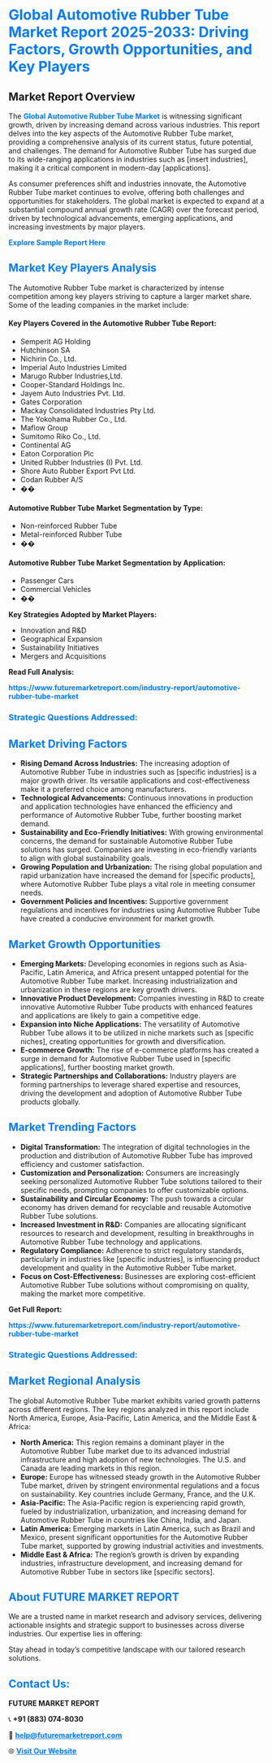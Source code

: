 <h1 style="color: #007BFF;">Global Automotive Rubber Tube Market Report 2025-2033: Driving Factors, Growth Opportunities, and Key Players</h1>

<section id="overview">
<h2>Market Report Overview</h2>
<p>The <a href="https://www.futuremarketreport.com/industry-report/automotive-rubber-tube-market" style="color: #007BFF; text-decoration: none;"><strong>Global Automotive Rubber Tube Market</strong></a> is witnessing significant growth, driven by increasing demand across various industries. This report delves into the key aspects of the Automotive Rubber Tube market, providing a comprehensive analysis of its current status, future potential, and challenges. The demand for Automotive Rubber Tube has surged due to its wide-ranging applications in industries such as [insert industries], making it a critical component in modern-day [applications].</p>
<p>As consumer preferences shift and industries innovate, the Automotive Rubber Tube market continues to evolve, offering both challenges and opportunities for stakeholders. The global market is expected to expand at a substantial compound annual growth rate (CAGR) over the forecast period, driven by technological advancements, emerging applications, and increasing investments by major players.</p>
</section>

<section id="overview">
<p><a href="https://www.futuremarketreport.com/request-sample/reportId=117100" style="color: #007BFF; text-decoration: none;"><strong>Explore Sample Report Here</strong></a></p>
</section>

<section id="key-players">
<h2 style="color: #007BFF;">Market Key Players Analysis</h2>
<p>The Automotive Rubber Tube market is characterized by intense competition among key players striving to capture a larger market share. Some of the leading companies in the market include:</p>
<h4>Key Players Covered in the Automotive Rubber Tube Report:</h4>
<ul><li>Semperit AG Holding</li><li>Hutchinson SA</li><li>Nichirin Co., Ltd.</li><li>Imperial Auto Industries Limited</li><li>Marugo Rubber Industries,Ltd.</li><li>Cooper-Standard Holdings Inc.</li><li>Jayem Auto Industries Pvt. Ltd.</li><li>Gates Corporation</li><li>Mackay Consolidated Industries Pty Ltd.</li><li>The Yokohama Rubber Co., Ltd.</li><li>Maflow Group</li><li>Sumitomo Riko Co., Ltd.</li><li>Continental AG</li><li>Eaton Corporation Plc</li><li>United Rubber Industries (I) Pvt. Ltd.</li><li>Shore Auto Rubber Export Pvt Ltd.</li><li>Codan Rubber A/S</li><li>��</li></ul>
<h4>Automotive Rubber Tube Market Segmentation by Type:</h4>
<ul><li>Non-reinforced Rubber Tube</li><li>Metal-reinforced Rubber Tube</li><li>��</li></ul>

<h4>Automotive Rubber Tube Market Segmentation by Application:</h4>
<ul><li>Passenger Cars</li><li>Commercial Vehicles</li><li>��</li></ul>
<p><strong>Key Strategies Adopted by Market Players:</strong></p>
<ul>
<li>Innovation and R&D</li>
<li>Geographical Expansion</li>
<li>Sustainability Initiatives</li>
<li>Mergers and Acquisitions</li>
</ul>
</section>

<section>
<p><strong>Read Full Analysis: </strong></p><a href="https://www.futuremarketreport.com/industry-report/automotive-rubber-tube-market" style="color: #007BFF; text-decoration: none;"><strong>https://www.futuremarketreport.com/industry-report/automotive-rubber-tube-market</strong></a>
<h3 style="color: #007BFF;">Strategic Questions Addressed:</h3>
</section>

<section id="driving-factors">
<h2 style="color: #007BFF;">Market Driving Factors</h2>
<ul>
<li><strong>Rising Demand Across Industries:</strong> The increasing adoption of Automotive Rubber Tube in industries such as [specific industries] is a major growth driver. Its versatile applications and cost-effectiveness make it a preferred choice among manufacturers.</li>
<li><strong>Technological Advancements:</strong> Continuous innovations in production and application technologies have enhanced the efficiency and performance of Automotive Rubber Tube, further boosting market demand.</li>
<li><strong>Sustainability and Eco-Friendly Initiatives:</strong> With growing environmental concerns, the demand for sustainable Automotive Rubber Tube solutions has surged. Companies are investing in eco-friendly variants to align with global sustainability goals.</li>
<li><strong>Growing Population and Urbanization:</strong> The rising global population and rapid urbanization have increased the demand for [specific products], where Automotive Rubber Tube plays a vital role in meeting consumer needs.</li>
<li><strong>Government Policies and Incentives:</strong> Supportive government regulations and incentives for industries using Automotive Rubber Tube have created a conducive environment for market growth.</li>
</ul>
</section>

<section id="growth-opportunities">
<h2 style="color: #007BFF;">Market Growth Opportunities</h2>
<ul>
<li><strong>Emerging Markets:</strong> Developing economies in regions such as Asia-Pacific, Latin America, and Africa present untapped potential for the Automotive Rubber Tube market. Increasing industrialization and urbanization in these regions are key growth drivers.</li>
<li><strong>Innovative Product Development:</strong> Companies investing in R&D to create innovative Automotive Rubber Tube products with enhanced features and applications are likely to gain a competitive edge.</li>
<li><strong>Expansion into Niche Applications:</strong> The versatility of Automotive Rubber Tube allows it to be utilized in niche markets such as [specific niches], creating opportunities for growth and diversification.</li>
<li><strong>E-commerce Growth:</strong> The rise of e-commerce platforms has created a surge in demand for Automotive Rubber Tube used in [specific applications], further boosting market growth.</li>
<li><strong>Strategic Partnerships and Collaborations:</strong> Industry players are forming partnerships to leverage shared expertise and resources, driving the development and adoption of Automotive Rubber Tube products globally.</li>
</ul>
</section>

<section id="trending-factors">
<h2 style="color: #007BFF;">Market Trending Factors</h2>
<ul>
<li><strong>Digital Transformation:</strong> The integration of digital technologies in the production and distribution of Automotive Rubber Tube has improved efficiency and customer satisfaction.</li>
<li><strong>Customization and Personalization:</strong> Consumers are increasingly seeking personalized Automotive Rubber Tube solutions tailored to their specific needs, prompting companies to offer customizable options.</li>
<li><strong>Sustainability and Circular Economy:</strong> The push towards a circular economy has driven demand for recyclable and reusable Automotive Rubber Tube solutions.</li>
<li><strong>Increased Investment in R&D:</strong> Companies are allocating significant resources to research and development, resulting in breakthroughs in Automotive Rubber Tube technology and applications.</li>
<li><strong>Regulatory Compliance:</strong> Adherence to strict regulatory standards, particularly in industries like [specific industries], is influencing product development and quality in the Automotive Rubber Tube market.</li>
<li><strong>Focus on Cost-Effectiveness:</strong> Businesses are exploring cost-efficient Automotive Rubber Tube solutions without compromising on quality, making the market more competitive.</li>
</ul>
</section>

<section>
<p><strong>Get Full Report: </strong></p><a href="https://www.futuremarketreport.com/industry-report/automotive-rubber-tube-market" style="color: #007BFF; text-decoration: none;"><strong>https://www.futuremarketreport.com/industry-report/automotive-rubber-tube-market</strong></a>
<h3 style="color: #007BFF;">Strategic Questions Addressed:</h3>
</section>


<section id="regional-analysis">
<h2 style="color: #007BFF;">Market Regional Analysis</h2>
<p>The global Automotive Rubber Tube market exhibits varied growth patterns across different regions. The key regions analyzed in this report include North America, Europe, Asia-Pacific, Latin America, and the Middle East & Africa:</p>
<ul>
<li><strong>North America:</strong> This region remains a dominant player in the Automotive Rubber Tube market due to its advanced industrial infrastructure and high adoption of new technologies. The U.S. and Canada are leading markets in this region.</li>
<li><strong>Europe:</strong> Europe has witnessed steady growth in the Automotive Rubber Tube market, driven by stringent environmental regulations and a focus on sustainability. Key countries include Germany, France, and the U.K.</li>
<li><strong>Asia-Pacific:</strong> The Asia-Pacific region is experiencing rapid growth, fueled by industrialization, urbanization, and increasing demand for Automotive Rubber Tube in countries like China, India, and Japan.</li>
<li><strong>Latin America:</strong> Emerging markets in Latin America, such as Brazil and Mexico, present significant opportunities for the Automotive Rubber Tube market, supported by growing industrial activities and investments.</li>
<li><strong>Middle East & Africa:</strong> The region’s growth is driven by expanding industries, infrastructure development, and increasing demand for Automotive Rubber Tube in sectors like [specific sectors].</li>
</ul>
</section>

<footer>
<h2 style="color: #007BFF;">About FUTURE MARKET REPORT</h2>
<p>We are a trusted name in market research and advisory services, delivering actionable insights and strategic support to businesses across diverse industries. Our expertise lies in offering:</p>

<p>Stay ahead in today’s competitive landscape with our tailored research solutions.</p>

<h2 style="color: #007BFF;">Contact Us:</h2>
<p><strong>FUTURE MARKET REPORT</strong></p>
<p>📞 <strong>+91 (883) 074-8030</strong></p>
<p>📧 <strong><a href="mailto:help@futuremarketreport.com" style="color: #007BFF;">help@futuremarketreport.com</a></strong></p>
<p>🌐 <strong><a href="https://www.futuremarketreport.com/" style="color: #007BFF;">Visit Our Website</a></strong></p>
</footer>